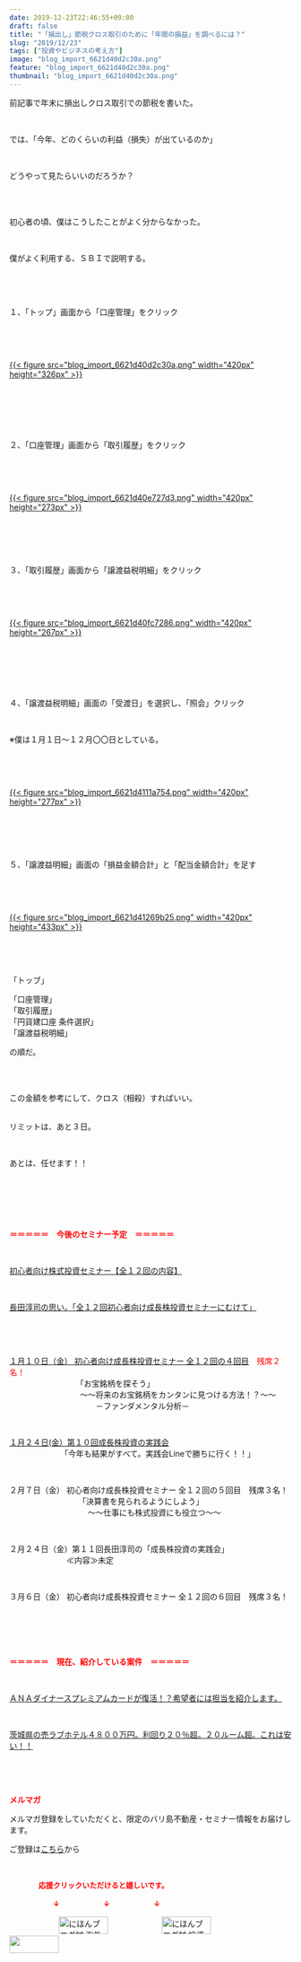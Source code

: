 ```yaml
---
date: 2019-12-23T22:46:55+09:00
draft: false
title: "「損出し」節税クロス取引のために「年間の損益」を調べるには？"
slug: "2019/12/23"
tags: ["投資やビジネスの考え方"]
image: "blog_import_6621d40d2c30a.png"
feature: "blog_import_6621d40d2c30a.png"
thumbnail: "blog_import_6621d40d2c30a.png"
---
```

<p>前記事で年末に損出しクロス取引での節税を書いた。</p><p> </p><p>では、「今年、どのくらいの利益（損失）が出ているのか」</p><p> </p><p>どうやって見たらいいのだろうか？</p><p> </p><p><br/>初心者の頃、僕はこうしたことがよく分からなかった。</p><p> </p><p>僕がよく利用する、ＳＢＩで説明する。</p><p> </p><p> </p><p>１、「トップ」画面から「口座管理」をクリック</p><p> </p><p> </p><p><a href="blog_import_6621d40d2c30a.png">{{< figure src="blog_import_6621d40d2c30a.png" width="420px" height="326px" >}}</a></p><p> </p><p> </p><p> </p><p>２、「口座管理」画面から「取引履歴」をクリック</p><p> </p><p> </p><p><a href="blog_import_6621d40e727d3.png">{{< figure src="blog_import_6621d40e727d3.png" width="420px" height="273px" >}}</a></p><p> </p><p> </p><p><br/>３、「取引履歴」画面から「譲渡益税明細」をクリック</p><p> </p><p> </p><p><a href="blog_import_6621d40fc7286.png">{{< figure src="blog_import_6621d40fc7286.png" width="420px" height="267px" >}}</a></p><p> </p><p> </p><p> </p><p>４、「譲渡益税明細」画面の「受渡日」を選択し、「照会」クリック</p><p> </p><p>※僕は１月１日～１２月〇〇日としている。</p><p> </p><p> </p><p><a href="blog_import_6621d4111a754.png">{{< figure src="blog_import_6621d4111a754.png" width="420px" height="277px" >}}</a></p><p> </p><p> </p><p><br/>５、「譲渡益明細」画面の「損益金額合計」と「配当金額合計」を足す</p><p> </p><p> </p><p><a href="blog_import_6621d41269b25.png">{{< figure src="blog_import_6621d41269b25.png" width="420px" height="433px" >}}</a></p><p> </p><p> </p><p>「トッブ」</p><p>「口座管理」<br/>「取引履歴」<br/>「円貨建口座 条件選択」<br/>「譲渡益税明細」　　</p><p>の順だ。</p><p> </p><p><br/>この金額を参考にして、クロス（相殺）すればいい。</p><p><br/>リミットは、あと３日。</p><p> </p><p>あとは、任せます！！</p><p> </p><p> </p><p> </p><p><span style="font-weight: bold;"><span style="color: rgb(255, 0, 0);">＝＝＝＝＝　今後のセミナー予定　＝＝＝＝＝</span></span></p><p> </p><p><a href="entry-12526587328.html" target="_blank">初心者向け株式投資セミナー【全１２回の内容】</a></p><p> </p><p><span style="color: rgb(255, 0, 0);"><a href="entry-12526985641.html" target="_blank">長田淳司の思い。「全１２回初心者向け成長株投資セミナーにむけて」</a></span></p><p> </p><p> </p><p><a href="entry-12549582140.html#_=_" target="_blank">１月１０日（金） 初心者向け成長株投資セミナー 全１２回の４回目</a>　<span style="color: rgb(255, 0, 0);">残席２名！</span><br/>　　　　　　　　　「お宝銘柄を探そう」<br/>　　　　　　　　　～～将来のお宝銘柄をカンタンに見つける方法！？～～<br/>　　　　　　　　　　　－ファンダメンタル分析－</p><p> </p><p><a href="entry-12549589332.html" target="_blank">１月２４日(金）第１０回成長株投資の実践会</a><br/>　　　　　　　「今年も結果がすべて。実践会Lineで勝ちに行く！！」</p><p> </p><p>２月７日（金） 初心者向け成長株投資セミナー 全１２回の５回目　残席３名！<br/> 　　　　　　　　　「決算書を見られるようにしよう」<br/>　　　　　　　　　　～～仕事にも株式投資にも役立つ～～</p><p> </p><p>２月２４日（金）第１１回長田淳司の「成長株投資の実践会」<br/> 　　　　　　　≪内容≫未定</p><p> </p><p>３月６日（金） 初心者向け成長株投資セミナー 全１２回の６回目　残席３名！<br/> 　　　　　　　　　</p><p> </p><p> </p><p><span style="font-weight: bold;"><span style="color: rgb(255, 0, 0);">＝＝＝＝＝　現在、紹介している案件　＝＝＝＝＝</span></span></p><p> </p><p><a href="entry-12529998383.html" target="_blank">ＡＮＡダイナースプレミアムカードが復活！？希望者には担当を紹介します。</a></p><p> </p><p><a href="entry-12552292653.html" target="_blank">茨城県の売ラブホテル４８００万円。利回り２０％超。２０ルーム超。これは安い！！</a></p><p> </p><p> </p><p><span style="font-weight: bold;"><span style="color: rgb(255, 0, 0);">メルマガ</span></span></p><p>メルマガ登録をしていただくと、限定のバリ島不動産・セミナー情報をお届けします。</p><p>ご登録は<a href="f9eeVI" target="_blank">こちら</a>から</p><p style="text-align: center;"> </p><p><font color="#ff0000" size="2"><strong>　　　　応援クリックいただけると嬉しいです。</strong></font></p><p><font color="#ff0000" size="2"><strong>　　　　　　↓　　　　　　↓　　　　　　↓</strong></font></p><p><a href="ranking.html?p_cid=01260127" id="&amp;blogmura_banner"><img alt="にほんブログ村 海外生活ブログ バリ島情報へ" border="0" height="31" src="data:image/svg+xml;charset=utf-8,%3Csvg%20xmlns%3D%22http%3A%2F%2Fwww.w3.org%2F2000%2Fsvg%22%20title%3D%22Placeholder%20for%20Images%22%20role%3D%22presentation%22%20viewBox%3D%220%200%2088%2031%22%20%2F%3E" width="88" data-src="//overseas.blogmura.com/bali/img/bali88_31.gif" style="aspect-ratio: auto 88 / 31;"/><noscript><img alt="にほんブログ村 海外生活ブログ バリ島情報へ" border="0" height="31" src="//overseas.blogmura.com/bali/img/bali88_31.gif" width="88"></noscript></a>  <a href="ranking.html?p_cid=01260127" id="&amp;blogmura_banner"><img alt="にほんブログ村 投資ブログ 不動産投資へ" border="0" height="31" src="data:image/svg+xml;charset=utf-8,%3Csvg%20xmlns%3D%22http%3A%2F%2Fwww.w3.org%2F2000%2Fsvg%22%20title%3D%22Placeholder%20for%20Images%22%20role%3D%22presentation%22%20viewBox%3D%220%200%2088%2031%22%20%2F%3E" width="88" data-src="//investment.blogmura.com/hudousantoushi/img/hudousantoushi88_31.gif" style="aspect-ratio: auto 88 / 31;"/><noscript><img alt="にほんブログ村 投資ブログ 不動産投資へ" border="0" height="31" src="//investment.blogmura.com/hudousantoushi/img/hudousantoushi88_31.gif" width="88"></noscript></a> <a href="link.php?1804582" title="人気ブログランキングへ"><img border="0" height="31" src="data:image/svg+xml;charset=utf-8,%3Csvg%20xmlns%3D%22http%3A%2F%2Fwww.w3.org%2F2000%2Fsvg%22%20title%3D%22Placeholder%20for%20Images%22%20role%3D%22presentation%22%20viewBox%3D%220%200%2088%2031%22%20%2F%3E" width="88" data-src="https://blog.with2.net/img/banner/banner_22.gif" style="aspect-ratio: auto 88 / 31;"/><noscript><img border="0" height="31" src="https://blog.with2.net/img/banner/banner_22.gif" width="88"></noscript></a></p><p> </p>

